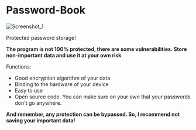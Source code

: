 # Password-Book
![Screenshot_1](https://user-images.githubusercontent.com/73064979/167297550-4fc879d7-8d91-4e56-9e53-fa42b08ec919.png)

Protected password storage!

**The program is not 100% protected, there are some vulnerabilities. Store non-important data and use it at your own risk**

Functions:
* Good encryption algorithm of your data
* Binding to the hardware of your device
* Easy to use
* Open source code. You can make sure on your own that your passwords don't go anywhere.

**And remember, any protection can be bypassed. So, I recommend not saving your important data!**
